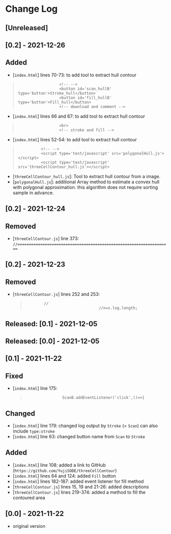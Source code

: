 # Change Log 
## [Unreleased]

## [0.2] - 2021-12-26
## Added
- [`index.html`] lines 70-73: to add tool to extract hull contour  
>        				<!-- -->
>        				<button id='scan_hullB' type='button'>Stroke_hull</button>
>        				<button id='fill_hullB' type='button'>Fill_hull</button>
>        				<!-- download and comment -->

- [`index.html`] lines 66 and 67: to add tool to extract hull contour  
>        				<br>
>        				<!-- stroke and fill -->

- [`index.html`] lines 52-54: to add tool to extract hull contour  
>        		<!-- -->
>        		<script type='text/javascript' src='polygonalHull.js'></script>
>        		<script type='text/javascript' src='threeCellContour_hull.js'></script>

- [`threeCellContour_hull.js`]: Tool to extract hull contour from a image.
- [`polygonalHull.js`]: additional Array method to estimate a convex hull with polygonal approximation. this algorithm does not require sorting sample in advance.

## [0.2] - 2021-12-24
## Removed
- [`threeCellContour.js`] line 373: `//===================================================================`

## [0.2] - 2021-12-23
## Removed
- [`threeCellContour.js`] lines 252 and 253:  

  >        		//
  >        								//n=v.log.length;

## Released: [0.1] - 2021-12-05

## Released: [0.0] - 2021-12-05

## [0.1] - 2021-11-22
## Fixed
- [`index.html`] line 175:  
  >` 				ScanB.addEventListener('click',()=>{`

## Changed
- [`index.html`] line 179: changed log output by `Stroke` (= `Scan`) can also include `type:stroke`
- [`index.html`] line 63: changed button name from `Scan` to `Stroke`

## Added
- [`index.html`] line 108: added a link to GitHub (`https://github.com/YujiSODE/threeCellContour`)
- [`index.html`] lines 64 and 124: added `Fill` button
- [`index.html`] lines 182-187: added event listener for fill method
- [`threeCellContour.js`] lines 15, 19 and 21-26: added descriptions
- [`threeCellContour.js`] lines 219-374: added a method to fill the contoured area

## [0.0] - 2021-11-22
- original version

